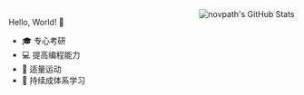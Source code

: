 <img align="right" alt="novpath's GitHub Stats" src="https://github-readme-stats.vercel.app/api?username=novpath&show_icons=true&icon_color=F6511D&text_color=283845&bg_color=ffffff&hide_title=true"/>

Hello, World! :sunrise:

- :mortar_board: 专心考研 
- :computer: 提高编程能力
- :running:  适量运动
- :book: 持续成体系学习

